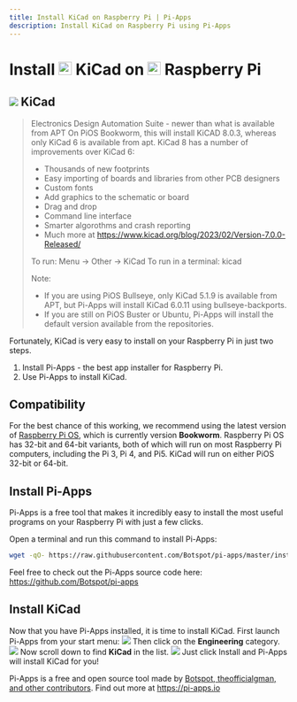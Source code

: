 ```yaml
---
title: Install KiCad on Raspberry Pi | Pi-Apps
description: Install KiCad on Raspberry Pi using Pi-Apps
---
```

<div class="simple-install-content content">

# Install <img src="/img/app-icons/KiCad/icon-64.png" height=24> KiCad on <img src=/img/other-icons/raspberrypi-icon.svg height=24> Raspberry Pi

## <img src="/img/app-icons/KiCad/icon-64.png"> KiCad
> Electronics Design Automation Suite - newer than what is available from APT
> On PiOS Bookworm, this will install KiCAD 8.0.3, whereas only KiCad 6 is available from apt. KiCad 8 has a number of improvements over KiCad 6:
> - Thousands of new footprints
> - Easy importing of boards and libraries from other PCB designers
> - Custom fonts
> - Add graphics to the schematic or board
> - Drag and drop
> - Command line interface
> - Smarter algorothms and crash reporting
> - Much more at https://www.kicad.org/blog/2023/02/Version-7.0.0-Released/
> 
> To run: Menu -> Other -> KiCad
> To run in a terminal: kicad
> 
> Note:
> - If you are using PiOS Bullseye, only KiCad 5.1.9 is available from APT, but Pi-Apps will install KiCad 6.0.11 using bullseye-backports.
> - If you are still on PiOS Buster or Ubuntu, Pi-Apps will install the default version available from the repositories.

Fortunately, KiCad is very easy to install on your Raspberry Pi in just two steps.
1. Install Pi-Apps - the best app installer for Raspberry Pi.
2. Use Pi-Apps to install KiCad.
</div>
<div class="simple-install-content content">

## Compatibility
For the best chance of this working, we recommend using the latest version of [Raspberry Pi OS](https://www.raspberrypi.com/software/), which is currently version **Bookworm**.
Raspberry Pi OS has 32-bit and 64-bit variants, both of which will run on most Raspberry Pi computers, including the Pi 3, Pi 4, and Pi5.
KiCad will run on either PiOS 32-bit or 64-bit.
</div>
<div class="simple-install-content content">

## Install Pi-Apps

Pi-Apps is a free tool that makes it incredibly easy to install the most useful programs on your Raspberry Pi with just a few clicks.

Open a terminal and run this command to install Pi-Apps:
```bash
wget -qO- https://raw.githubusercontent.com/Botspot/pi-apps/master/install | bash
```
Feel free to check out the Pi-Apps source code here: https://github.com/Botspot/pi-apps
</div>
<div class="simple-install-content content">

## Install KiCad

Now that you have Pi-Apps installed, it is time to install KiCad.
First launch Pi-Apps from your start menu:
<img src="/img/start-menu.png">
Then click on the <b>Engineering</b> category.
<img src="/img/category-selections/Engineering.png">
Now scroll down to find <b>KiCad</b> in the list.
<img src="/img/app-icons/KiCad/app-selection.png">
Just click Install and Pi-Apps will install KiCad for you!
</div>
<div class="simple-install-content content">

Pi-Apps is a free and open source tool made by [Botspot, theofficialgman, and other contributors](/about/#contributors). Find out more at https://pi-apps.io
</div>
